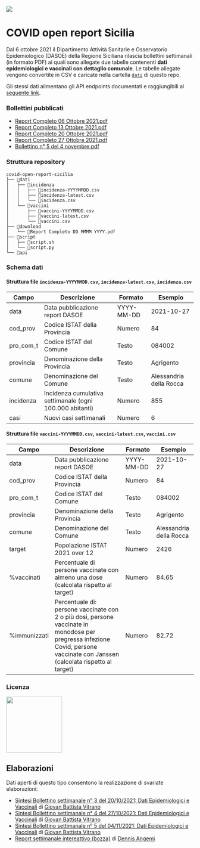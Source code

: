 <a href="https://www.datibenecomune.it/"><img src="https://img.shields.io/badge/%F0%9F%99%8F-%23datiBeneComune-%23cc3232"/></a>
# COVID open report Sicilia
Dal 6 ottobre 2021 il Dipartimento Attività Sanitarie e Osservatorio Epidemiologico (DASOE) della Regione Siciliana rilascia bollettini settimanali (in formato PDF) ai quali sono allegate due tabelle contenenti **dati epidemiologici e vaccinali con dettaglio comunale**. Le tabelle allegate vengono convertite in CSV e caricate nella cartella [`dati`](https://github.com/opendatasicilia/covid-open-report-sicilia/tree/main/dati) di questo repo.

Gli stessi dati alimentano gli API endpoints documentati e raggiungibili al [seguente link](https://covid-open-report-sicilia.herokuapp.com/).

### Bollettini pubblicati
- [Report Completo 06 Ottobre 2021.pdf](https://www.regione.sicilia.it/sites/default/files/2021-10/Report%20Completo%2006%20Ottobre%202021.pdf)
- [Report Completo 13 Ottobre 2021.pdf](https://www.regione.sicilia.it/sites/default/files/2021-10/Report%20Completo%2013%20Ottobre%202021.pdf)
- [Report Completo 20 Ottobre 2021.pdf](https://www.regione.sicilia.it/sites/default/files/2021-10/Report%20Completo%2020%20Ottobre%202021.pdf)
- [Report Completo 27 Ottobre 2021.pdf](https://www.regione.sicilia.it/sites/default/files/2021-10/Report%20Completo%2027%20Ottobre%202021.pdf)
- [Bollettino n° 5 del 4 novembre.pdf](https://www.regione.sicilia.it/sites/default/files/2021-11/Bollettino%20n%C3%82%C2%B0%205%20del%204%20novembre.pdf)

### Struttura repository
```
covid-open-report-sicilia
├── 📂dati
│   ├── 📂incidenza
│   │   ├── 📄incidenza-YYYYMMDD.csv
│   │   ├── 📄incidenza-latest.csv
│   │   └── 📄incidenza.csv
│   └── 📂vaccini
│       ├── 📄vaccini-YYYYMMDD.csv
│       ├── 📄vaccini-latest.csv
│       └── 📄vaccini.csv
├── 📂download
│   └── 📄Report Completo DD MMMM YYYY.pdf
├── 📂script
│   ├── 📄script.sh
│   └── 📄script.py
└── 📂api
```

### Schema dati
#### Struttura file `incidenza-YYYYMMDD.csv`, `incidenza-latest.csv`, `incidenza.csv`

Campo | Descrizione | Formato | Esempio
-- | -- | -- | --
data | Data pubblicazione report DASOE | YYYY-MM-DD | 2021-10-27
cod_prov | Codice ISTAT della Provincia | Numero | 84
pro_com_t | Codice ISTAT del Comune | Testo | 084002
provincia | Denominazione della Provincia | Testo | Agrigento
comune | Denominazione del Comune | Testo | Alessandria della Rocca
incidenza | Incidenza cumulativa settimanale (ogni 100.000 abitanti) | Numero | 855
casi | Nuovi casi settimanali | Numero | 6

#### Struttura file `vaccini-YYYYMMDD.csv`, `vaccini-latest.csv`, `vaccini.csv`

Campo | Descrizione | Formato | Esempio
-- | -- | -- | --
data | Data pubblicazione report DASOE | YYYY-MM-DD | 2021-10-27
cod_prov | Codice ISTAT della Provincia | Numero | 84
pro_com_t | Codice ISTAT del Comune | Testo | 084002
provincia | Denominazione della Provincia | Testo | Agrigento
comune | Denominazione del Comune | Testo | Alessandria della Rocca
target | Popolazione ISTAT 2021 over 12 | Numero | 2426
%vaccinati | Percentuale di persone vaccinate con almeno una dose (calcolata rispetto al target) | Numero | 84.65
%immunizzati | Percentuale di: persone vaccinate con 2 o più dosi, persone vaccinate in monodose per pregressa infezione Covid, persone vaccinate con Janssen (calcolata rispetto al target) | Numero | 82.72

### Licenza
<a href="https://creativecommons.org/licenses/by/4.0/"><img src="https://upload.wikimedia.org/wikipedia/commons/thumb/1/16/CC-BY_icon.svg/640px-CC-BY_icon.svg.png" width="150"/></a>

## Elaborazioni
Dati aperti di questo tipo consentono la realizzazione di svariate elaborazioni:
- [Sintesi Bollettino settimanale n° 3 del 20/10/2021: Dati Epidemiologici e Vaccinali](https://opendatasicilia.github.io/OpenDataSicilia-per-il-Coronavirus/vaccini/report_03/) di [Giovan Battista Vitrano](https://twitter.com/gbvitrano)
- [Sintesi Bollettino settimanale n° 4 del 27/10/2021: Dati Epidemiologici e Vaccinali](https://opendatasicilia.github.io/OpenDataSicilia-per-il-Coronavirus/vaccini/report_04/) di [Giovan Battista Vitrano](https://twitter.com/gbvitrano)
- [Sintesi Bollettino settimanale n° 5 del 04/11/2021: Dati Epidemiologici e Vaccinali](https://opendatasicilia.github.io/OpenDataSicilia-per-il-Coronavirus/vaccini/report_05/) di [Giovan Battista Vitrano](https://twitter.com/gbvitrano)
- [Report settimanale intereattivo (bozza)](https://datastudio.google.com/u/1/reporting/7f0563bf-c15d-4070-b37e-e986ec0edd09/page/zFUeC) di [Dennis Angemi](https://twitter.com/dennisangemi)
